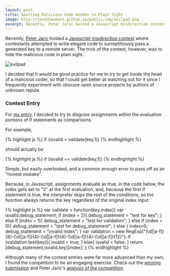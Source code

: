 ```yaml
---
layout: post
title: Spotting Malicious Code Hidden in Plain Sight
image: http://jonathanmann.github.io/public/img/evilpad.png
excerpt: Recently, Peter Jaric hosted a Javascript misdirection contest where contestants attempted to write elegant code to surreptitiously pass a generated key to a remote server. The trick of the contest, however, was to hide the malicious code in plain sight. 
---
```


Recently, [Peter Jaric](https://twitter.com/peterjaric/) hosted a [Javascript misdirection contest](http://misdirect.ion.land/) where contestants attempted to write elegant code to surreptitiously pass a generated key to a remote server. The trick of the contest, however, was to hide the malicious code in plain sight. 

![evilpad](http://jonathanmann.github.io/public/img/evilpad.png)

I decided that it would be good practice for me to try to get inside the head of a malicious coder, so that I could get better at watching out for it since I frequently experiment with obscure open source projects by authors of unknown repute.

### Contest Entry

For [my entry](http://jsfiddle.net/1b41dehs/0/), I decided to try to disguise assignments within the evaluation portions of if statements as comparisons. 

For example, 

{% highlight js %}
if (isvalid = validate(key,1))
{% endhighlight %}

should actually be

{% highlight js %}
if (isvalid == validate(key,1))
{% endhighlight %}

Simple, but easily overlooked, and a common enough error to pass off as an "honest mistake". 

Because, in Javascript, assignments evaluate as true, in the code below, the index gets set to "2" at the first evaluation, and, because the first if statement is true, the interpreter skips the rest of the conditions, so the function always returns the key regardless of the original index input.

{% highlight js %}
var validate = function(key,index){
    var isvalid,debug_statement;
    if (index = 2){
        debug_statement = "test for key";
    } else if (index = 1){
        debug_statement = "test for validation";
    } else if (index = 0){
        debug_statement = "test for debug_statement";
    } else {
        index=0; debug_statement = "invalid index";
    }
    var validation = new RegExp("(\\d|[a-f]){8}-(\\d|[a-f]){4}-(\\d|[a-f]){4}-(\\d|[a-f]){4}-(\\d|[a-f]){12}");
    if (validation.test(key)){
        isvalid = true;
    } else{
        isvalid = false;
    }
    return [debug_statement,isvalid,key][index];
}
{% endhighlight %}


Although many of the contest entries were far more advanced than my own, I found the competition to be an engaging exercise. Check out the [winning submission](http://jsfiddle.net/c6z0kb4g/0/) and Peter Jaric's [analysis of the competition](http://javahacker.com/the-first-javascript-misdirection-contest/). 

